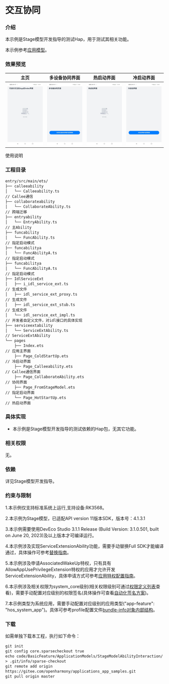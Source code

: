 # 交互协同

### 介绍

本示例是Stage模型开发指导的测试Hap，用于测试其相关功能。

本示例参考[应用模型](https://gitee.com/openharmony/docs/tree/master/zh-cn/application-dev/application-models)。 

### 效果预览

|主页|多设备协同界面| 热启动界面                                                  |冷启动界面|
|--------------------------------|--------------------------------|--------------------------------|--------------------------------|
|<img src="screenshot/mainpage.png" style="zoom: 50%;" />| <img src="screenshot/synergypage.png" style="zoom: 50%;" /> | <img src="screenshot/hotstartuppage.png" style="zoom: 50%;" /> | <img src="screenshot/coldstartuppage.png" style="zoom: 50%;" /> |

使用说明



### 工程目录
```
entry/src/main/ets/
├── calleeability
│   └── Calleeability.ts												// Callee通信
├── collaborateability
│   └── CollaborateAbility.ts											// 跨端迁移
├── entryability
│   └── EntryAbility.ts													// 主Ability
├── funcability
│   └── FuncAbility.ts												   	// 指定启动模式
├── funcabilitya
│   └── FuncAbilityA.ts												    // 指定启动模式
├── funcabilitya
│   └── FuncAbilityA.ts												    // 指定启动模式
├── IdlServiceExt
│   ├── i_idl_service_ext.ts											// 生成文件
│   ├── idl_service_ext_proxy.ts										// 生成文件
│   ├── idl_service_ext_stub.ts											// 生成文件
│   └── idl_service_ext_impl.ts											// 开发者自定义文件，对idl接口的具体实现
├── serviceextability
│   └── ServiceExtAbility.ts										   	// ServiceExtAbility
└── pages
    ├── Index.ets														// 应用主界面
    ├── Page_ColdStartUp.ets											// 冷启动界面
    ├── Page_Calleeability.ets											// Callee通信界面
    ├── Page_CollaborateAbility.ets										// 协同界面
    ├── Page_FromStageModel.ets											// 指定启动界面
    └── Page_HotStartUp.ets											    // 热启动界面

```
### 具体实现

* 本示例是Stage模型开发指导的测试依赖的Hap包，无其它功能。


### 相关权限

无。

### 依赖

详见Stage模型开发指导。

### 约束与限制

1.本示例仅支持标准系统上运行,支持设备:RK3568。

2.本示例为Stage模型，已适配API version 11版本SDK，版本号：4.1.3.1

3.本示例需要使用DevEco Studio 3.1.1 Release (Build Version: 3.1.0.501, built on June 20, 2023)及以上版本才可编译运行。

4.本示例涉及实现ServiceExtensionAbility功能，需要手动替换Full SDK才能编译通过，具体操作可参考[替换指南](https://gitee.com/openharmony/docs/blob/OpenHarmony-5.0.1-Release/zh-cn/application-dev/faqs/full-sdk-switch-guide.md)。

5.本示例涉及申请AssociatedWakeUp特权，只有具有AllowAppUsePrivilegeExtension特权的应用才允许开发ServiceExtensionAbility，具体申请方式可参考[应用特权配置指南](https://gitee.com/openharmony/docs/blob/master/zh-cn/device-dev/subsystems/subsys-app-privilege-config-guide.md)。

6.本示例涉及相关权限为system_core级别(相关权限级别可通过[权限定义列表](https://gitee.com/openharmony/docs/blob/OpenHarmony-5.0.1-Release/zh-cn/application-dev/security/AccessToken/permissions-for-system-apps.md)查看)，需要手动配置对应级别的权限签名(具体操作可查看[自动化签名方案](https://gitee.com/openharmony/docs/blob/OpenHarmony-5.0.1-Release/zh-cn/application-dev/security/hapsigntool-overview.md))。

7.本示例类型为系统应用，需要手动配置对应级别的应用类型("app-feature": "hos_system_app")。具体可参考profile配置文件[bundle-info对象内部结构](https://gitee.com/openharmony/docs/blob/OpenHarmony-5.0.1-Release/zh-cn/application-dev/security/app-provision-structure.md#bundle-info%E5%AF%B9%E8%B1%A1%E5%86%85%E9%83%A8%E7%BB%93%E6%9E%84)。

### 下载

如需单独下载本工程，执行如下命令：

```
git init
git config core.sparsecheckout true
echo code/BasicFeature/ApplicationModels/StageModelAbilityInteraction/ > .git/info/sparse-checkout
git remote add origin https://gitee.com/openharmony/applications_app_samples.git
git pull origin master
```
